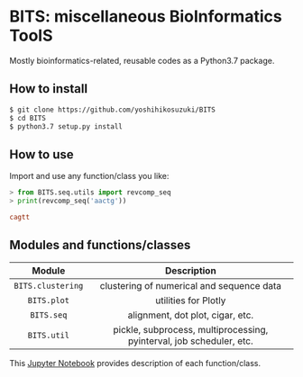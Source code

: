 # BITS: miscellaneous BioInformatics ToolS

Mostly bioinformatics-related, reusable codes as a Python3.7 package.

## How to install

```bash
$ git clone https://github.com/yoshihikosuzuki/BITS
$ cd BITS
$ python3.7 setup.py install
```

## How to use

Import and use any function/class you like:

```python
> from BITS.seq.utils import revcomp_seq
> print(revcomp_seq('aactg'))
```

```ini
cagtt
```

## Modules and functions/classes

|Module|Description|
|:-:|:-:|
|`BITS.clustering`|clustering of numerical and sequence data|
|`BITS.plot`|utilities for Plotly|
|`BITS.seq`|alignment, dot plot, cigar, etc.|
|`BITS.util`|pickle, subprocess, multiprocessing, pyinterval, job scheduler, etc.|

This [Jupyter Notebook](https://nbviewer.jupyter.org/github/yoshihikosuzuki/BITS/blob/master/docs/usage.ipynb) provides description of each function/class.
